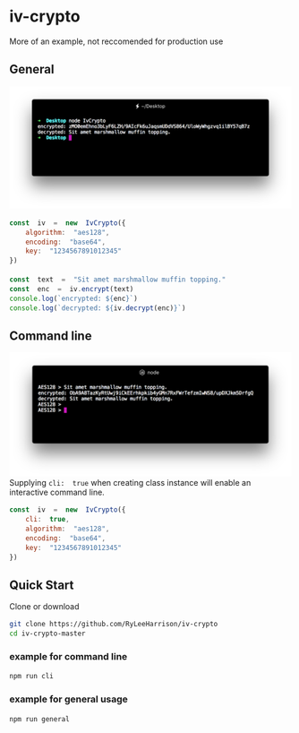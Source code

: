 # iv-crypto
More of an example, not reccomended for production use

##  General
![code](/screenshot.png?raw=true)

```js
const  iv  =  new  IvCrypto({
    algorithm:  "aes128",
    encoding:  "base64",
    key:  "1234567891012345"
})

const  text  =  "Sit amet marshmallow muffin topping."
const  enc  =  iv.encrypt(text)
console.log(`encrypted: ${enc}`)
console.log(`decrypted: ${iv.decrypt(enc)}`)
```


## Command line
![code](/screenshot-cli.png?raw=true)
Supplying ``cli:  true`` when creating class instance will enable an interactive command line.

```js
const  iv  =  new  IvCrypto({
    cli:  true,
    algorithm:  "aes128",
    encoding:  "base64",
    key:  "1234567891012345"
})
``` 

## Quick Start
Clone or download

```sh
git clone https://github.com/RyLeeHarrison/iv-crypto
cd iv-crypto-master
```
### example for command line
```sh
npm run cli
```
### example for general usage
```sh
npm run general
```
